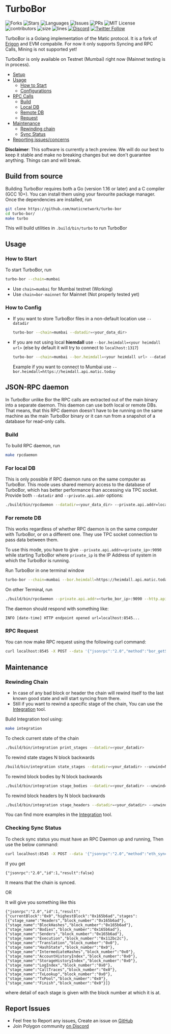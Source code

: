 # TurboBor
![Forks](https://img.shields.io/github/forks/maticnetwork/turbo-bor?style=social)
![Stars](https://img.shields.io/github/stars/maticnetwork/turbo-bor?style=social)
![Languages](https://img.shields.io/github/languages/count/maticnetwork/turbo-bor) 
![Issues](https://img.shields.io/github/issues/maticnetwork/turbo-bor) 
![PRs](https://img.shields.io/github/issues-pr-raw/maticnetwork/turbo-bor) 
![MIT License](https://img.shields.io/github/license/maticnetwork/turbo-bor)
![contributors](https://img.shields.io/github/contributors-anon/maticnetwork/turbo-bor) 
![size](https://img.shields.io/github/languages/code-size/maticnetwork/turbo-bor) 
![lines](https://img.shields.io/tokei/lines/github/maticnetwork/turbo-bor)
[![Discord](https://img.shields.io/discord/714888181740339261?color=1C1CE1&label=Polygon%20%7C%20Discord%20%F0%9F%91%8B%20&style=flat-square)](https://discord.gg/zdwkdvMNY2)
[![Twitter Follow](https://img.shields.io/twitter/follow/0xPolygon.svg?style=social)](https://twitter.com/0xPolygon)

TurboBor is a Golang implementation of the Matic protocol. It is a fork of [Erigon](https://github.com/ledgerwatch/erigon/) and EVM compabile. For now it only supports Syncing and RPC Calls, Mining is not supported yet!

TurboBor is only available on Testnet (Mumbai) right now (Mainnet testing is in process).


- [Setup](#build-from-source)
- [Usage](#usage)
    + [How to Start](#how-to-start)
    + [Configurations](#how-to-config)
- [RPC Calls](#json-rpc-daemon)
    + [Build](#build)
    + [Local DB](#for-local-db)
    + [Remote DB](#for-remote-db)
    + [Request](#rpc-request)
- [Maintenance](#maintenance)
    + [Rewinding chain](#rewinding-chain)
    + [Sync Status](#checking-sync-status)
- [Reporting issues/concerns](#report-issues)

**Disclaimer**: This software is currently a tech preview. We will do our best to keep it stable and make no breaking
changes but we don't guarantee anything. Things can and will break.


## Build from source
Building TurboBor requires both a Go (version 1.16 or later) and a C compiler (GCC 10+). You can install them using your favourite package manager. Once the dependencies are installed, run

```sh
git clone https://github.com/maticnetwork/turbo-bor
cd turbo-bor/
make turbo
```
This will build utilities in `.build/bin/turbo` to run TurboBor

## Usage

### How to Start

To start TurboBor, run

```sh
turbo-bor --chain=mumbai 
```
- Use `chain=mumbai` for Mumbai testnet (Working)
- Use `chain=bor-mainnet` for Mainnet (Not properly tested yet)

### How to Config

- If you want to store TurboBor files in a non-default location use `--datadir`

  ```sh 
  turbo-bor --chain=mumbai --datadir=<your_data_dir>
  ```
- If you are not using local **hiemdall** use `--bor.heimdall=<your heimdall url>` (else by default it will try to connect to `localhost:1317`)

  ```sh
  turbo-bor --chain=mumbai --bor.heimdall=<your heimdall url> --datadir=<your_data_dir>
  ```
  Example if you want to connect to Mumbai use `--bor.heimdall=https://heimdall.api.matic.today`


## JSON-RPC daemon

In TurboBor unlike Bor the RPC calls are extracted out of the main binary into a separate daemon. This daemon can use both local or
remote DBs. That means, that this RPC daemon doesn't have to be running on the same machine as the main TurboBor binary or
it can run from a snapshot of a database for read-only calls.

### Build
To build RPC daemon, run

```sh
make rpcdaemon
```
### For local DB

This is only possible if RPC daemon runs on the same computer as TurboBor. This mode uses shared memory access to the
database of TurboBor, which has better performance than accessing via TPC socket.
Provide both `--datadir` and `--private.api.addr` options:

```sh
./build/bin/rpcdaemon --datadir=<your_data_dir> --private.api.addr=localhost:9090 --http.api=eth,erigon,web3,net,debug,trace,txpool,bor
```

### **For remote DB**

This works regardless of whether RPC daemon is on the same computer with TurboBor, or on a different one. They use TPC
socket connection to pass data between them. 

To use this mode, you have to give `--private.api.addr=<private_ip>:9090` while starting TurboBor where `private_ip` is the IP Address of system in which the TurboBor is running.

Run TurboBor in one terminal window

```sh
turbo-bor --chain=mumbai --bor.heimdall=https://heimdall.api.matic.today --datadir=<your_data_dir> --private.api.addr=<private_ip>:9090
```
On other Terminal, run

```sh
./build/bin/rpcdaemon --private.api.addr=<turbo_bor_ip>:9090 --http.api=eth,erigon,web3,net,debug,trace,txpool,bor
```

The daemon should respond with something like:

`INFO [date-time] HTTP endpoint opened url=localhost:8545...`

### RPC Request

You can now make RPC request using the following curl command:

```sh
curl localhost:8545 -X POST --data '{"jsonrpc":"2.0","method":"bor_getSnapshot","params":["0x400"],"id":1}' -H "Content-Type: application/json"
```

## Maintenance

### Rewinding Chain
- In case of any bad block or header the chain will rewind itself to the last known good state and will start syncing from there.
- Still if you want to rewind a specific stage  of the chain, You can use the [Integration](https://github.com/maticnetwork/turbo-bor/tree/master/cmd/integration) tool.

Build Integration tool using:
```sh
make integration
```

To check current state of the chain
```sh
./build/bin/integration print_stages --datadir=<your_datadir>
```

To rewind state stages N block backwards
```sh
/build/bin/integration state_stages --datadir=<your_datadir> --unwind=N
```

To rewind block bodies by N block backwards
```sh
./build/bin/integration stage_bodies --datadir=<your_datadir> --unwind=N 
```

To rewind block headers by N block backwards
```sh
./build/bin/integration stage_headers --datadir=<your_datadir> --unwind=N
```

You can find more examples in the [Integration](https://github.com/maticnetwork/turbo-bor/tree/master/cmd/integration) tool.

### Checking Sync Status

To check sync status you must have an RPC Daemon up and running, Then use the below command:

```sh
curl localhost:8545 -X POST --data '{"jsonrpc":"2.0","method":"eth_syncing","id":1}' -H "Content-Type: application/json"
```

If you get
```
{"jsonrpc":"2.0","id":1,"result":false}
```
It means that the chain is synced.

OR

It will give you something like this
```
{"jsonrpc":"2.0","id":1,"result":{"currentBlock":"0x0","highestBlock":"0x165b6ad","stages":[{"stage_name":"Headers","block_number":"0x165b6ad"},{"stage_name":"BlockHashes","block_number":"0x165b6ad"},{"stage_name":"Bodies","block_number":"0x165b6ad"},{"stage_name":"Senders","block_number":"0x165b6ad"},{"stage_name":"Execution","block_number":"0x112bc2c"},{"stage_name":"Translation","block_number":"0x0"},{"stage_name":"HashState","block_number":"0x0"},{"stage_name":"IntermediateHashes","block_number":"0x0"},{"stage_name":"AccountHistoryIndex","block_number":"0x0"},{"stage_name":"StorageHistoryIndex","block_number":"0x0"},{"stage_name":"LogIndex","block_number":"0x0"},{"stage_name":"CallTraces","block_number":"0x0"},{"stage_name":"TxLookup","block_number":"0x0"},{"stage_name":"TxPool","block_number":"0x0"},{"stage_name":"Finish","block_number":"0x0"}]}
```
where detail of each stage is given with the block number at which it is at.

## Report Issues
- Feel free to Report any issues, Create an issue on [GitHub](https://github.com/maticnetwork/turbo-bor/issues/new/choose)
- Join Polygon community [on Discord](https://discord.gg/zdwkdvMNY2)
